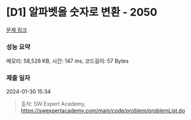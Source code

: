 # [D1] 알파벳을 숫자로 변환 - 2050 

[문제 링크](https://swexpertacademy.com/main/code/problem/problemDetail.do?contestProbId=AV5QLGxKAzQDFAUq) 

### 성능 요약

메모리: 58,528 KB, 시간: 147 ms, 코드길이: 57 Bytes

### 제출 일자

2024-01-30 15:34



> 출처: SW Expert Academy, https://swexpertacademy.com/main/code/problem/problemList.do